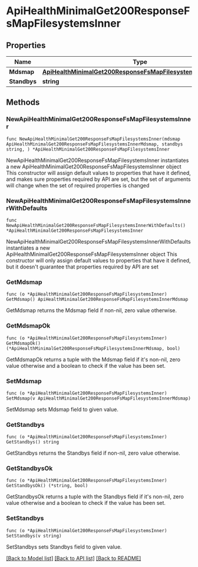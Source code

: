 # ApiHealthMinimalGet200ResponseFsMapFilesystemsInner

## Properties

Name | Type | Description | Notes
------------ | ------------- | ------------- | -------------
**Mdsmap** | [**ApiHealthMinimalGet200ResponseFsMapFilesystemsInnerMdsmap**](ApiHealthMinimalGet200ResponseFsMapFilesystemsInnerMdsmap.md) |  | 
**Standbys** | **string** |  | 

## Methods

### NewApiHealthMinimalGet200ResponseFsMapFilesystemsInner

`func NewApiHealthMinimalGet200ResponseFsMapFilesystemsInner(mdsmap ApiHealthMinimalGet200ResponseFsMapFilesystemsInnerMdsmap, standbys string, ) *ApiHealthMinimalGet200ResponseFsMapFilesystemsInner`

NewApiHealthMinimalGet200ResponseFsMapFilesystemsInner instantiates a new ApiHealthMinimalGet200ResponseFsMapFilesystemsInner object
This constructor will assign default values to properties that have it defined,
and makes sure properties required by API are set, but the set of arguments
will change when the set of required properties is changed

### NewApiHealthMinimalGet200ResponseFsMapFilesystemsInnerWithDefaults

`func NewApiHealthMinimalGet200ResponseFsMapFilesystemsInnerWithDefaults() *ApiHealthMinimalGet200ResponseFsMapFilesystemsInner`

NewApiHealthMinimalGet200ResponseFsMapFilesystemsInnerWithDefaults instantiates a new ApiHealthMinimalGet200ResponseFsMapFilesystemsInner object
This constructor will only assign default values to properties that have it defined,
but it doesn't guarantee that properties required by API are set

### GetMdsmap

`func (o *ApiHealthMinimalGet200ResponseFsMapFilesystemsInner) GetMdsmap() ApiHealthMinimalGet200ResponseFsMapFilesystemsInnerMdsmap`

GetMdsmap returns the Mdsmap field if non-nil, zero value otherwise.

### GetMdsmapOk

`func (o *ApiHealthMinimalGet200ResponseFsMapFilesystemsInner) GetMdsmapOk() (*ApiHealthMinimalGet200ResponseFsMapFilesystemsInnerMdsmap, bool)`

GetMdsmapOk returns a tuple with the Mdsmap field if it's non-nil, zero value otherwise
and a boolean to check if the value has been set.

### SetMdsmap

`func (o *ApiHealthMinimalGet200ResponseFsMapFilesystemsInner) SetMdsmap(v ApiHealthMinimalGet200ResponseFsMapFilesystemsInnerMdsmap)`

SetMdsmap sets Mdsmap field to given value.


### GetStandbys

`func (o *ApiHealthMinimalGet200ResponseFsMapFilesystemsInner) GetStandbys() string`

GetStandbys returns the Standbys field if non-nil, zero value otherwise.

### GetStandbysOk

`func (o *ApiHealthMinimalGet200ResponseFsMapFilesystemsInner) GetStandbysOk() (*string, bool)`

GetStandbysOk returns a tuple with the Standbys field if it's non-nil, zero value otherwise
and a boolean to check if the value has been set.

### SetStandbys

`func (o *ApiHealthMinimalGet200ResponseFsMapFilesystemsInner) SetStandbys(v string)`

SetStandbys sets Standbys field to given value.



[[Back to Model list]](../README.md#documentation-for-models) [[Back to API list]](../README.md#documentation-for-api-endpoints) [[Back to README]](../README.md)


